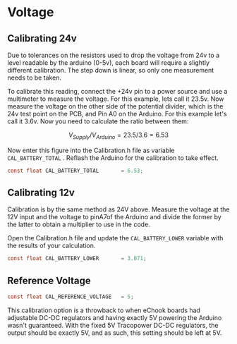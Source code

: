 # Voltage

## Calibrating 24v

Due to tolerances on the resistors used to drop the voltage from 24v to a level readable by the arduino (0-5v), each board will require a slightly different calibration. The step down is linear, so only one measurement needs to be taken.

To calibrate this reading, connect the +24v pin to a power source and use a multimeter to measure the voltage. For this example, lets call it 23.5v. Now measure the voltage on the other side of the potential divider, which is the 24v test point on the PCB, and Pin A0 on the Arduino. For this example let's call it 3.6v. Now you need to calculate the ratio between them:

$$
{V_{Supply} / V_{Arduino}} = 23.5/3.6 = 6.53
$$

Now enter this figure into the Calibration.h file as variable `CAL_BATTERY_TOTAL` . Reflash the Arduino for the calibration to take effect.

```c
const float CAL_BATTERY_TOTAL       = 6.53;
```

## Calibrating 12v

Calibration is by the same method as 24V above. Measure the voltage at the 12V input and the voltage to pinA7of the Arduino and divide the former by the latter to obtain a multiplier to use in the code.

Open the Calibration.h file and update the `CAL_BATTERY_LOWER` variable with the results of your calculation.

```c
const float CAL_BATTERY_LOWER       = 3.071;
```

## Reference Voltage

```c
const float CAL_REFERENCE_VOLTAGE   = 5;
```

This calibration option is a throwback to when eChook boards had adjustable DC-DC regulators and having exactly 5V powering the Arduino wasn't guaranteed. With the fixed 5V Tracopower DC-DC regulators, the output should be exactly 5V, and as such, this setting should be left at 5V.
